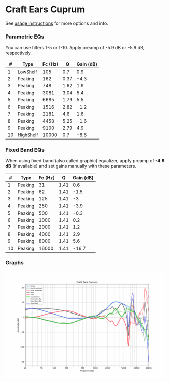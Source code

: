# Craft Ears Cuprum
See [usage instructions](https://github.com/jaakkopasanen/AutoEq#usage) for more options and info.

### Parametric EQs
You can use filters 1-5 or 1-10. Apply preamp of -5.9 dB or -5.9 dB, respectively.

|   # | Type      |   Fc (Hz) |    Q |   Gain (dB) |
|-----|-----------|-----------|------|-------------|
|   1 | LowShelf  |       105 | 0.7  |         0.9 |
|   2 | Peaking   |       162 | 0.37 |        -4.3 |
|   3 | Peaking   |       748 | 1.62 |         1.9 |
|   4 | Peaking   |      3081 | 3.04 |         5.4 |
|   5 | Peaking   |      6685 | 1.79 |         5.5 |
|   6 | Peaking   |      1516 | 2.82 |        -1.2 |
|   7 | Peaking   |      2181 | 4.6  |         1.6 |
|   8 | Peaking   |      4458 | 5.25 |        -1.6 |
|   9 | Peaking   |      9100 | 2.79 |         4.9 |
|  10 | HighShelf |     10000 | 0.7  |        -8.6 |

### Fixed Band EQs
When using fixed band (also called graphic) equalizer, apply preamp of **-4.9 dB** (if available) and set gains manually with these parameters.

|   # | Type    |   Fc (Hz) |    Q |   Gain (dB) |
|-----|---------|-----------|------|-------------|
|   1 | Peaking |        31 | 1.41 |         0.6 |
|   2 | Peaking |        62 | 1.41 |        -1.5 |
|   3 | Peaking |       125 | 1.41 |        -3   |
|   4 | Peaking |       250 | 1.41 |        -3.9 |
|   5 | Peaking |       500 | 1.41 |        -0.3 |
|   6 | Peaking |      1000 | 1.41 |         0.2 |
|   7 | Peaking |      2000 | 1.41 |         1.2 |
|   8 | Peaking |      4000 | 1.41 |         2.9 |
|   9 | Peaking |      8000 | 1.41 |         5.6 |
|  10 | Peaking |     16000 | 1.41 |       -16.7 |

### Graphs
![](./Craft%20Ears%20Cuprum.png)

